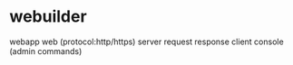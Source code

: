 # webuilder

webapp
  web (protocol:http/https)
    server
      request
      response
    client
  console (admin commands)
    